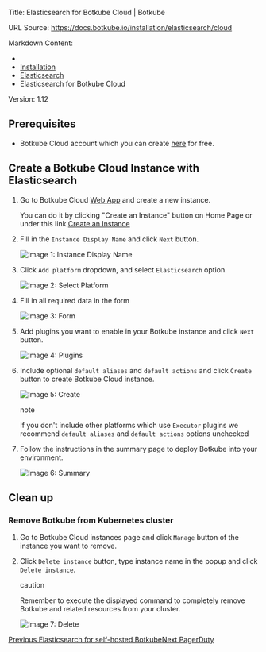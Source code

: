 Title: Elasticsearch for Botkube Cloud | Botkube

URL Source: https://docs.botkube.io/installation/elasticsearch/cloud

Markdown Content:
*   [](https://docs.botkube.io/)
*   [Installation](https://docs.botkube.io/)
*   [Elasticsearch](https://docs.botkube.io/installation/elasticsearch/)
*   Elasticsearch for Botkube Cloud

Version: 1.12

Prerequisites[​](#prerequisites "Direct link to Prerequisites")
---------------------------------------------------------------

*   Botkube Cloud account which you can create [here](https://app.botkube.io/) for free.

Create a Botkube Cloud Instance with Elasticsearch[​](#create-a-botkube-cloud-instance-with-elasticsearch "Direct link to Create a Botkube Cloud Instance with Elasticsearch")
------------------------------------------------------------------------------------------------------------------------------------------------------------------------------

1.  Go to Botkube Cloud [Web App](https://app.botkube.io/) and create a new instance.
    
    You can do it by clicking "Create an Instance" button on Home Page or under this link [Create an Instance](https://app.botkube.io/instances/add)
    
2.  Fill in the `Instance Display Name` and click `Next` button.
    
    ![Image 1: Instance Display Name](https://docs.botkube.io/assets/images/els_instance_display_name-b35605d19eef1ecc93de54d6eefacae5.png)
    
3.  Click `Add platform` dropdown, and select `Elasticsearch` option.
    
    ![Image 2: Select Platform](https://docs.botkube.io/assets/images/els_platform_select-aac36ca4e34549bef88cc00b3603f4ac.png)
    
4.  Fill in all required data in the form
    
    ![Image 3: Form](https://docs.botkube.io/assets/images/els_form-940490b8840d8a700b57b3a803249bd9.png)
    
5.  Add plugins you want to enable in your Botkube instance and click `Next` button.
    
    ![Image 4: Plugins](https://docs.botkube.io/assets/images/els_add_plugins-dbf20e334cdca6198e7d9b0f8c68847f.png)
    
6.  Include optional `default aliases` and `default actions` and click `Create` button to create Botkube Cloud instance.
    
    ![Image 5: Create](https://docs.botkube.io/assets/images/els_create-4b637edb5bec18e1e53cf632d8bc6087.png)
    
    note
    
    If you don't include other platforms which use `Executor` plugins we recommend `default aliases` and `default actions` options unchecked
    
7.  Follow the instructions in the summary page to deploy Botkube into your environment.
    
    ![Image 6: Summary](https://docs.botkube.io/assets/images/els_summary-bfdc3ff0af6735b41a17d7219fd6b6f0.png)
    

Clean up[​](#clean-up "Direct link to Clean up")
------------------------------------------------

### Remove Botkube from Kubernetes cluster[​](#remove-botkube-from-kubernetes-cluster "Direct link to Remove Botkube from Kubernetes cluster")

1.  Go to Botkube Cloud instances page and click `Manage` button of the instance you want to remove.
    
2.  Click `Delete instance` button, type instance name in the popup and click `Delete instance`.
    
    caution
    
    Remember to execute the displayed command to completely remove Botkube and related resources from your cluster.
    
    ![Image 7: Delete](https://docs.botkube.io/assets/images/els_instance_delete-27fe3622760a4cbbd7c92d13d7ddcd41.png)
    

[Previous Elasticsearch for self-hosted Botkube](https://docs.botkube.io/installation/elasticsearch/self-hosted)[Next PagerDuty](https://docs.botkube.io/installation/pagerduty/)
